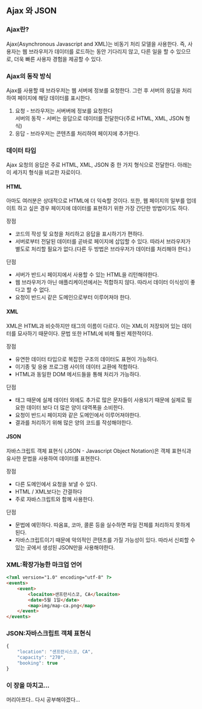 ## Ajax 와 JSON
### Ajax란?
Ajax(Asynchronous Javascript and XML)는 비동기 처리 모델을 사용한다. 
즉, 사용자는 웹 브라우저가 데이터를 로드하는 동안 기다리지 않고, 다른 일을 
할 수 있으므로, 더욱 빠른 사용자 경험을 제공할 수 있다.

### Ajax의 동작 방식
Ajax를 사용할 때 브라우저는 웹 서버에 정보를 요청한다.
그런 후 서버의 응답을 처리하여 페이지에 해당 데이터를 표시한다.

1. 요청 - 브라우저는 서버버에 정보를 요청한다 <br/>
   서버의 동작 - 서버는 응답으로 데이터를 전달한다(주로 HTML, XML, JSON 형식)
2. 응답 - 브라우저는 콘텐츠를 처리하여 페이지에 추가한다.

### 데이터 타입
Ajax 요청의 응답은 주로 HTML, XML, JSON 중 한 가지 형식으로 전달한다.
아래는 이 세가지 형식을 비교한 자료이다.

#### HTML
아마도 여러분은 상대적으로 HTML에 더 익숙할 것이다. 또한, 웹 페이지의 일부를 업데이트
하고 싶은 경우 페이지에 데이터를 표현하기 위한 가장 간단한 방법이기도 하다.

장점
- 코드의 작성 및 요청을 처리하고 응답을 표시하기가 편하다.
- 서버로부터 전달된 데이터를 곧바로 페이지에 삽입할 수 있다. 따라서 브라우저가 별도로
처리할 필요가 없다.(다른 두 방법은 브라우저가 데이터를 처리해야 한다.)

단점
- 서버가 반드시 페이지에서 사용할 수 있는 HTML을 리턴해야한다.
- 웹 브라우저가 아닌 애플리케이션에서는 적합하지 않다. 따라서 데이터 이식성이 좋다고
할 수 없다.
- 요청이 반드시 같은 도메인으로부터 이루어져야 한다.

#### XML
XML은 HTML과 비슷하지만 태그의 이름이 다르다. 이는 XML이 저장되어 있는 데이터를
묘사하기 때문이다. 문법 또한 HTML에 비해 훨씬 제한적이다.

장점
- 유연한 데이터 타입으로 복잡한 구조의 데이터도 표현이 가능하다.
- 이기종 및 응용 프로그램 사이의 데이터 교환에 적합하다.
- HTML과 동일한 DOM 메서드들을 통해 처리가 가능하다.

단점
- 태그 때문에 실제 데이터 외에도 추가로 많은 문자들이 사용되기 때문에 실제로
필요한 데이터 보다 더 많은 양이 대역폭을 소비한다.
- 요청이 반드시 페이지와 같은 도메인에서 이루어져야한다.
- 결과를 처리하기 위해 많은 양의 코드를 작성해야한다.

#### JSON
자바스크립트 객체 표현식 (JSON - Javascript Object Notation)은 객체 표현식과
유사한 문법을 사용하여 데이터를 표현한다.

장점
- 다른 도메인에서 요청을 보낼 수 있다.
- HTML / XML보다는 간결하다
- 주로 자바스크립트와 함께 사용한다.

단점
- 문법에 예민하다. 따옴표, 코마, 콜론 등을 실수하면 파일 전체를 처리하지 못하게 된다.
- 자바스크립트이기 때문에 악의적인 콘텐츠를 가질 가능성이 있다. 따라서 신뢰할 수 있는 곳에서 생성된 JSON만을 사용해야한다.

### XML:확장가능한 마크업 언어
```html
<?xml version="1.0" encoding="utf-8" ?>
<events>
    <event>
        <locaiton>샌프란시스코, CA</locaiton>
        <date>5월 1일</date>
        <map>img/map-ca.png</map>
    </event>
</events>
```
### JSON:자바스크립트 객체 표현식
```javascript
{
    "location": "샌프란시스코, CA",
    "capacity": "270",
    "booking": true
}
```
### 이 장을 마치고...
머리아프다.. 다시 공부해야겠다...
